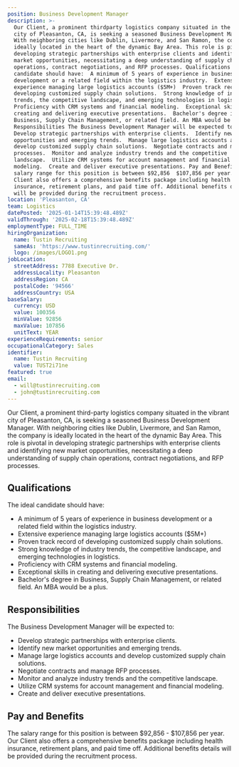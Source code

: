 ```yaml
---
position: Business Development Manager
description: >-
  Our Client, a prominent thirdparty logistics company situated in the vibrant
  city of Pleasanton, CA, is seeking a seasoned Business Development Manager.
  With neighboring cities like Dublin, Livermore, and San Ramon, the company is
  ideally located in the heart of the dynamic Bay Area. This role is pivotal in
  developing strategic partnerships with enterprise clients and identifying new
  market opportunities, necessitating a deep understanding of supply chain
  operations, contract negotiations, and RFP processes. Qualifications The ideal
  candidate should have:  A minimum of 5 years of experience in business
  development or a related field within the logistics industry.  Extensive
  experience managing large logistics accounts ($5M+)  Proven track record of
  developing customized supply chain solutions.  Strong knowledge of industry
  trends, the competitive landscape, and emerging technologies in logistics. 
  Proficiency with CRM systems and financial modeling.  Exceptional skills in
  creating and delivering executive presentations.  Bachelor's degree in
  Business, Supply Chain Management, or related field. An MBA would be a plus.
  Responsibilities The Business Development Manager will be expected to: 
  Develop strategic partnerships with enterprise clients.  Identify new market
  opportunities and emerging trends.  Manage large logistics accounts and
  develop customized supply chain solutions.  Negotiate contracts and manage RFP
  processes.  Monitor and analyze industry trends and the competitive
  landscape.  Utilize CRM systems for account management and financial
  modeling.  Create and deliver executive presentations. Pay and Benefits The
  salary range for this position is between $92,856  $107,856 per year. Our
  Client also offers a comprehensive benefits package including health
  insurance, retirement plans, and paid time off. Additional benefits details
  will be provided during the recruitment process.
location: 'Pleasanton, CA'
team: Logistics
datePosted: '2025-01-14T15:39:48.489Z'
validThrough: '2025-02-18T15:39:48.489Z'
employmentType: FULL_TIME
hiringOrganization:
  name: Tustin Recruiting
  sameAs: 'https://www.tustinrecruiting.com/'
  logo: /images/LOGO1.png
jobLocation:
  streetAddress: 7788 Executive Dr.
  addressLocality: Pleasanton
  addressRegion: CA
  postalCode: '94566'
  addressCountry: USA
baseSalary:
  currency: USD
  value: 100356
  minValue: 92856
  maxValue: 107856
  unitText: YEAR
experienceRequirements: senior
occupationalCategory: Sales
identifier:
  name: Tustin Recruiting
  value: TUST2i71ne
featured: true
email:
  - will@tustinrecruiting.com
  - john@tustinrecruiting.com
---
```




Our Client, a prominent third-party logistics company situated in the vibrant city of Pleasanton, CA, is seeking a seasoned Business Development Manager. With neighboring cities like Dublin, Livermore, and San Ramon, the company is ideally located in the heart of the dynamic Bay Area. This role is pivotal in developing strategic partnerships with enterprise clients and identifying new market opportunities, necessitating a deep understanding of supply chain operations, contract negotiations, and RFP processes.

## Qualifications

The ideal candidate should have:

- A minimum of 5 years of experience in business development or a related field within the logistics industry.
- Extensive experience managing large logistics accounts ($5M+)
- Proven track record of developing customized supply chain solutions.
- Strong knowledge of industry trends, the competitive landscape, and emerging technologies in logistics.
- Proficiency with CRM systems and financial modeling.
- Exceptional skills in creating and delivering executive presentations.
- Bachelor's degree in Business, Supply Chain Management, or related field. An MBA would be a plus.

## Responsibilities

The Business Development Manager will be expected to:

- Develop strategic partnerships with enterprise clients.
- Identify new market opportunities and emerging trends.
- Manage large logistics accounts and develop customized supply chain solutions.
- Negotiate contracts and manage RFP processes.
- Monitor and analyze industry trends and the competitive landscape.
- Utilize CRM systems for account management and financial modeling.
- Create and deliver executive presentations.

## Pay and Benefits

The salary range for this position is between $92,856 - $107,856 per year. Our Client also offers a comprehensive benefits package including health insurance, retirement plans, and paid time off. Additional benefits details will be provided during the recruitment process.
